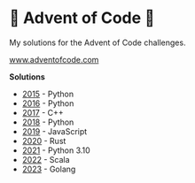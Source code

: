 # 🎄 Advent of Code 🎄

My solutions for the Advent of Code challenges.

www.adventofcode.com

**Solutions**
- [2015](2015) - Python
- [2016](2016) - Python
- [2017](2017) - C++
- [2018](2018) - Python
- [2019](2019) - JavaScript
- [2020](2020) - Rust
- [2021](2021) - Python 3.10
- [2022](2022) - Scala
- [2023](aoc2023) - Golang

